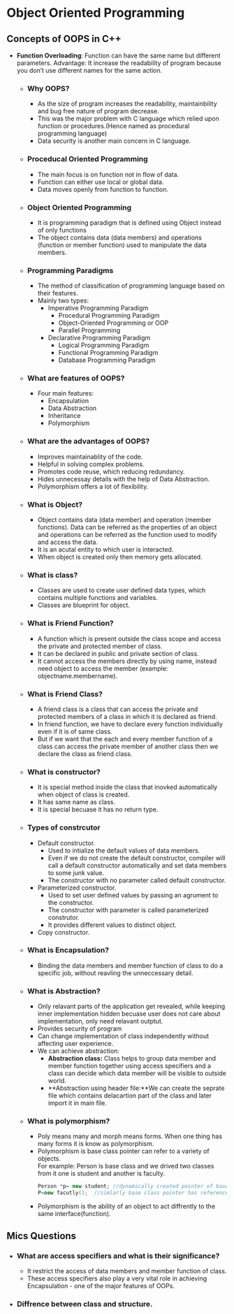 # Object Oriented Programming

## Concepts of OOPS in C++

- **Function Overloading**: 
    Function can have the same name but different parameters.
    Advantage: It increase the readability of program because you don’t use different names for the same action.

    - ### Why OOPS?
        - As the size of program increases the readability, maintainbility and bug free nature of program decrease.
        - This was the major problem with C language which relied upon function or procedures.(Hence named as procedural programming language)
        - Data security is another main concern in C language. 
    - ### Proceducal Oriented Programming
        - The main focus is on function not in flow of data.
        - Function can either use local or global data.
        - Data moves openly from function to function.
    - ### Object Oriented Programming
        - It is programming paradigm that is defined using Object instead of only functions 
        - The object contains data (data members) and operations (function or member function) used to manipulate the data members.
    - ### Programming Paradigms 
        - The method of classification of programming language based on their features.
        - Mainly two types:
            - Imperative Programming Paradigm
                - Procedural Programming Paradigm
                - Object-Oriented Programming or OOP
                - Parallel Programming
            - Declarative Programming Paradigm
                - Logical Programming Paradigm
                - Functional Programming Paradigm
                - Database Programming Paradigm
     - ### What are features of OOPS?
         - Four main features:
            - Encapsulation
            - Data Abstraction
            - Inheritance
            - Polymorphism
    - ###  What are the advantages of OOPS?
        - Improves maintainablity of the code.
        - Helpful in solving complex problems.
        - Promotes code reuse, which reducing redundancy.
        - Hides unnecessay details with the help of Data Abstraction.
        - Polymorphism offers a lot of flexibility.
    - ### What is Object?
        - Object contains data (data member) and operation (member functions). Data can be referred as the properties of an object and operations can be referred as the function used to modify and access the data. 
        - It is an acutal entity to which user is interacted.
        - When object is created only then memory gets allocated.
    - ### What is class?
        - Classes are used to create user defined data types, which contains multiple functions and variables.
        - Classes are blueprint for object.
    - ### What is Friend Function?
        - A function which is present outside the class scope and access the private and protected member of class.
        - It can be declared in public and private section of class.
        - It cannot access  the members directly by using name, instead need object to access the member (example: objectname.membername).
    - ### What is Friend Class?
        - A friend class is a class that can access the private and protected members of a class in which it is declared as friend.
        - In friend function, we have to declare every function individually even if it is of same class.
        - But if we want that the each and every member function of a class can access the private member of another class then we declare the class as friend class.
    - ### What is constructor?
        - It is special method inside the class that inovked automatically when object of class is created.
        - It has same name as class.
        - It is special becuase it has no return type.
    - ### Types of constrcutor
        - Default constructor.
            - Used to intialize the default values of data members.
            - Even if we do not create the default constructor, compiler will call a default constructor automatically and set data members to some junk value.
            - The constructor with no parameter called default constructor.
        - Parameterized constructor.
            - Used to set user defined values by passing an agrument to the constructor.
            - The constructor with parameter is called parameterized construtor.
            - It provides different values to distinct object.
        - Copy constructor.
    - ### What is Encapsulation?
        - Binding the data members and member function of class to do a specific job, without reavling the unneccessary detail.
    - ### What is Abstraction?
        - Only relavant parts of the application get revealed, while keeping inner implementation hidden becuase user does not care about implementation, only need relavant outptut.
        - Provides security of program
        - Can change implementation of class independently without affecting user experience.
        - We can achieve abstraction:
            - **Abstraction class:** Class helps to group data member and member function together using access specifiers and a class can decide which data member will be visible to outside world.
            - **Abstraction using header file:**We can create the seprate file which contains delacartion part of the class and later import it in main file.
    - ### What is polymorphism?
        - Poly means many and morph means forms. When one thing has many forms it is know as polymorphism.
        - Polymorphism is base class pointer can refer to a variety of objects.<br/>For example:
            Person is base class and we drived two classes from it one is student and another is faculty. 
            ```C++
            Person *p= new student; //dynamically created pointer of base class which is pointing to derived class.
            P=new facutly();  //simlarly base class pointer has reference of faculty object.
            ```
        - Polymorphism is the ability of an object to act diffrently to the same interface(function). 
## Mics Questions

- ### What are access specifiers and what is their significance?
    - It restrict the access of data members and member function of class.
    - These access specifiers also play a very vital role in achieving Encapsulation - one of the major features of OOPs.
- ### Diffrence between class and structure.

